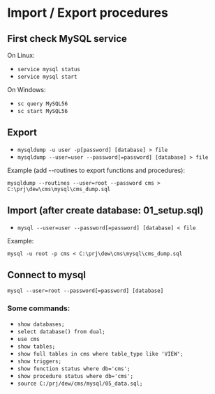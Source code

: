 # Import / Export procedures

## First check MySQL service

On Linux:

- `service mysql status`
- `service mysql start`

On Windows:

- `sc query MySQL56`
- `sc start MySQL56`

## Export

- `mysqldump -u user -p[password] [database] > file`
- `mysqldump --user=user --password[=password] [database] > file`

Example (add --routines to export functions and procedures):

`mysqldump --routines --user=root --password cms > C:\prj\dew\cms\mysql\cms_dump.sql`

## Import (after create database: 01_setup.sql)

- `mysql --user=user --password[=password] [database] < file`

Example:

`mysql -u root -p cms < C:\prj\dew\cms\mysql\cms_dump.sql`

## Connect to mysql

`mysql --user=root --password[=password] [database]`

### Some commands:

- `show databases;`
- `select database() from dual;`
- `use cms`
- `show tables;`
- `show full tables in cms where table_type like 'VIEW';`
- `show triggers;`
- `show function status where db='cms';`
- `show procedure status where db='cms';`
- `source C:/prj/dew/cms/mysql/05_data.sql;`